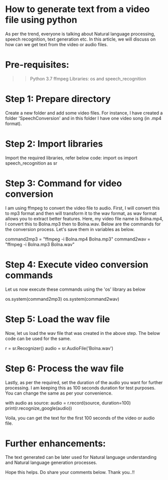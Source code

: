 # How to generate text from a video file using python

As per the trend, everyone is talking about Natural language processing, speech recognition, text generation etc. In this article, we will discuss on how can we get text from the video or audio files.

# Pre-requisites:

>> Python 3.7
>> ffmpeg
>> Libraries: os and speech_recognition

# Step 1: Prepare directory

Create a new folder and add some video files. For instance, I have created a folder 'SpeechConversion' and in this folder I have one video song (in .mp4 format).

# Step 2: Import libraries

Import the required libraries, refer below code:
import os
import speech_recognition as sr

# Step 3: Command for video conversion

I am using ffmpeg to convert the video file to audio. First, I will convert this to mp3 format and then will transform it to the wav format, as wav format allows you to extract better features. Here, my video file name is Bolna.mp4, I convert this to Bolna.mp3 then to Bolna.wav. Below are the commands for the conversion process. Let's save them in variables as below.

command2mp3 = "ffmpeg -i Bolna.mp4 Bolna.mp3"
command2wav = "ffmpeg -i Bolna.mp3 Bolna.wav"

# Step 4: Execute video conversion commands

Let us now execute these commands using the 'os' library as below

os.system(command2mp3)
os.system(command2wav)

# Step 5: Load the wav file

Now, let us load the wav file that was created in the above step. The below code can be used for the same.

r = sr.Recognizer()
audio = sr.AudioFile('Bolna.wav')

# Step 6: Process the wav file

Lastly, as per the required, set the duration of the audio you want for further processing. I am keeping this as 100 seconds duration for test purposes. You can change the same as per your convenience.

with audio as source:
	audio = r.record(source, duration=100)
print(r.recognize_google(audio))

Voila, you can get the text for the first 100 seconds of the video or audio file.

# Further enhancements:

The text generated can be later used for Natural language understanding and Natural language generation processes.

Hope this helps. Do share your comments below. Thank you..!!
